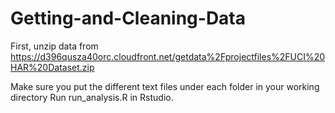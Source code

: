 # Getting-and-Cleaning-Data

First, unzip data from 
https://d396qusza40orc.cloudfront.net/getdata%2Fprojectfiles%2FUCI%20HAR%20Dataset.zip 

Make sure you put the different text files under each folder in your working directory
Run run_analysis.R in Rstudio.
